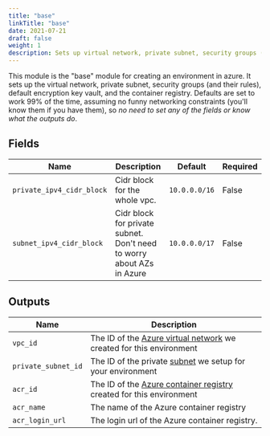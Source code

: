 ```yaml
---
title: "base"
linkTitle: "base"
date: 2021-07-21
draft: false
weight: 1
description: Sets up virtual network, private subnet, security groups (and their rules), default encryption key vault, and the container registry
---
```


This module is the "base" module for creating an environment in azure. It sets up the virtual network, private subnet,
security groups (and their rules), default encryption key vault, and the container registry. Defaults are set to work
99% of the time, assuming no funny networking constraints (you'll know them if you have them), so
_no need to set any of the fields or know what the outputs do_.

## Fields


| Name      | Description | Default | Required |
| ----------- | ----------- | ------- | -------- |
| `private_ipv4_cidr_block` | Cidr block for the whole vpc. | `10.0.0.0/16` | False |
| `subnet_ipv4_cidr_block` | Cidr block for private subnet. Don't need to worry about AZs in Azure | `10.0.0.0/17` | False |

## Outputs


| Name      | Description |
| ----------- | ----------- |
| `vpc_id` | The ID of the [Azure virtual network](https://docs.microsoft.com/en-us/azure/virtual-network/virtual-networks-overview) we created for this environment |
| `private_subnet_id` | The ID of the private [subnet](https://docs.microsoft.com/en-us/azure/virtual-network/virtual-network-manage-subnet) we setup for your environment |
| `acr_id` | The ID of the [Azure container registry](https://azure.microsoft.com/en-us/services/container-registry/) created for this environment |
| `acr_name` | The name of the Azure container registry |
| `acr_login_url` | The login url of the Azure container registry. |